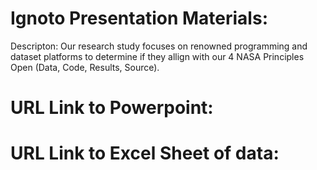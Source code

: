 # Ignoto Presentation Materials: 

Descripton: 
Our research study focuses on renowned programming and dataset platforms to determine if they allign with our 4 NASA Principles Open (Data, Code, Results, Source). 


# URL Link to Powerpoint: 

# URL Link to Excel Sheet of data: 


